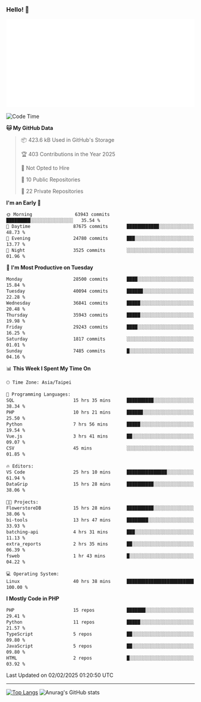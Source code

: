### Hello! 👋

![Metrics](/metrics.classic.svg)

<!--START_SECTION:waka-->
![Code Time](http://img.shields.io/badge/Code%20Time-2%2C289%20hrs%2025%20mins-blue)

**🐱 My GitHub Data** 

> 📦 423.6 kB Used in GitHub's Storage 
 > 
> 🏆 403 Contributions in the Year 2025
 > 
> 🚫 Not Opted to Hire
 > 
> 📜 10 Public Repositories 
 > 
> 🔑 22 Private Repositories 
 > 
**I'm an Early 🐤** 

```text
🌞 Morning                63943 commits       █████████░░░░░░░░░░░░░░░░   35.54 % 
🌆 Daytime                87675 commits       ████████████░░░░░░░░░░░░░   48.73 % 
🌃 Evening                24780 commits       ███░░░░░░░░░░░░░░░░░░░░░░   13.77 % 
🌙 Night                  3525 commits        ░░░░░░░░░░░░░░░░░░░░░░░░░   01.96 % 
```
📅 **I'm Most Productive on Tuesday** 

```text
Monday                   28500 commits       ████░░░░░░░░░░░░░░░░░░░░░   15.84 % 
Tuesday                  40094 commits       ██████░░░░░░░░░░░░░░░░░░░   22.28 % 
Wednesday                36841 commits       █████░░░░░░░░░░░░░░░░░░░░   20.48 % 
Thursday                 35943 commits       █████░░░░░░░░░░░░░░░░░░░░   19.98 % 
Friday                   29243 commits       ████░░░░░░░░░░░░░░░░░░░░░   16.25 % 
Saturday                 1817 commits        ░░░░░░░░░░░░░░░░░░░░░░░░░   01.01 % 
Sunday                   7485 commits        █░░░░░░░░░░░░░░░░░░░░░░░░   04.16 % 
```


📊 **This Week I Spent My Time On** 

```text
🕑︎ Time Zone: Asia/Taipei

💬 Programming Languages: 
SQL                      15 hrs 35 mins      ██████████░░░░░░░░░░░░░░░   38.34 % 
PHP                      10 hrs 21 mins      ██████░░░░░░░░░░░░░░░░░░░   25.50 % 
Python                   7 hrs 56 mins       █████░░░░░░░░░░░░░░░░░░░░   19.54 % 
Vue.js                   3 hrs 41 mins       ██░░░░░░░░░░░░░░░░░░░░░░░   09.07 % 
CSV                      45 mins             ░░░░░░░░░░░░░░░░░░░░░░░░░   01.85 % 

🔥 Editors: 
VS Code                  25 hrs 10 mins      ███████████████░░░░░░░░░░   61.94 % 
DataGrip                 15 hrs 28 mins      ██████████░░░░░░░░░░░░░░░   38.06 % 

🐱‍💻 Projects: 
FlowerstoreDB            15 hrs 28 mins      ██████████░░░░░░░░░░░░░░░   38.06 % 
bi-tools                 13 hrs 47 mins      ████████░░░░░░░░░░░░░░░░░   33.93 % 
batching-api             4 hrs 31 mins       ███░░░░░░░░░░░░░░░░░░░░░░   11.13 % 
extra_reports            2 hrs 35 mins       ██░░░░░░░░░░░░░░░░░░░░░░░   06.39 % 
fsweb                    1 hr 43 mins        █░░░░░░░░░░░░░░░░░░░░░░░░   04.22 % 

💻 Operating System: 
Linux                    40 hrs 38 mins      █████████████████████████   100.00 % 
```

**I Mostly Code in PHP** 

```text
PHP                      15 repos            ███████░░░░░░░░░░░░░░░░░░   29.41 % 
Python                   11 repos            █████░░░░░░░░░░░░░░░░░░░░   21.57 % 
TypeScript               5 repos             ██░░░░░░░░░░░░░░░░░░░░░░░   09.80 % 
JavaScript               5 repos             ██░░░░░░░░░░░░░░░░░░░░░░░   09.80 % 
HTML                     2 repos             █░░░░░░░░░░░░░░░░░░░░░░░░   03.92 % 
```




 Last Updated on 02/02/2025 01:20:50 UTC
<!--END_SECTION:waka-->

<hr>

<span style="display:inline-block">[![Top Langs](https://github-readme-stats.vercel.app/api/top-langs/?username=maureendadap&layout=compact&theme=transparent)](https://github.com/anuraghazra/github-readme-stats)</span>
<span style="display:inline-block">![Anurag's GitHub stats](https://github-readme-stats.vercel.app/api?username=maureendadap&show_icons=true&theme=transparent&count_private=true)</span>

<!--
**MaureenDadap/maureendadap** is a ✨ _special_ ✨ repository because its `README.md` (this file) appears on your GitHub profile.

Here are some ideas to get you started:

- 🔭 I’m currently working on ...
- 🌱 I’m currently learning ...
- 👯 I’m looking to collaborate on ...
- 🤔 I’m looking for help with ...
- 💬 Ask me about ...
- 📫 How to reach me: ...
- 😄 Pronouns: ...
- ⚡ Fun fact: ...
-->
